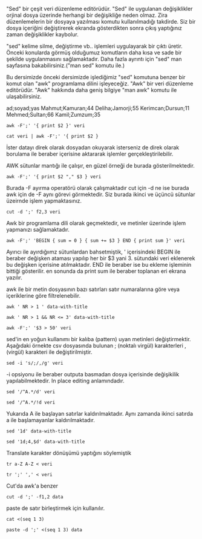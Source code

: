 "Sed" bir çeşit veri düzenleme editörüdür. "Sed" ile uygulanan değişiklikler orjinal dosya üzerinde herhangi bir değişikliğe neden olmaz. Zira düzenlemelerin bir dosyaya yazılması komutu kullanılmadığı takdirde. Siz bir dosya içeriğini değiştirerek ekranda gösterdikten sonra çıkış yaptığınız zaman değişiklikler kaybolur.

"sed" kelime silme, değiştirme vb.. işlemleri uygulayarak bir çıktı üretir. Önceki konularda görmüş olduğumuz komutların daha kısa ve sade bir şekilde uygulanmasını sağlamaktadır. Daha fazla ayrıntı için "sed" man sayfasına bakabilirsiniz.("man sed" komutu ile.)

Bu dersimizde önceki dersimizde işlediğimiz "sed" komutuna benzer bir komut olan "awk" programlama dilini işleyeceğiz. "Awk" bir veri düzenleme editörüdür. "Awk" hakkında daha geniş bilgiye "man awk" komutu ile ulaşabilirsiniz.


ad;soyad;yas
Mahmut;Kamuran;44
Deliha;Jamorji;55
Kerimcan;Dursun;11
Mehmed;Sultan;66
Kamil;Zumzum;35

`awk -F';' '{ print $2 }' veri`

`cat veri | awk -F';' '{ print $2 }`

İster datayı direk olarak dosyadan okuyarak isterseniz de direk olarak borulama ile beraber içerisine aktararak işlemler gerçekleştirilebilir.

AWK sütunlar mantığı ile çalışır, en güzel örneği de burada gösterilmektedir.

`awk -F';' '{ print $2 "," $3 } veri`

Burada -F ayırma operatörü olarak çalışmaktadır cut için -d ne ise burada awk için de -F aynı görevi görmektedir. Siz burada ikinci ve üçüncü sütunlar üzeirnde işlem yapmaktasınız.

`cut -d ';' f2,3 veri`

Awk bir programlama dili olarak geçmektedir, ve metinler üzerinde işlem yapmanızı sağlamaktadır.

`awk -F';' 'BEGIN { sum = 0 } { sum += $3 } END { print sum }' veri`

Ayırıcı ile ayırdığıımz sütunlardan bahsetmiştik, ' içerisindeki BEGIN ile beraber değişken ataması yapılıp her bir $3 yani 3. sütundaki veri eklenerek bu değişken içerisine atılmaktadır. END ile beraber ise bu ekleme işleminin bittiği gösterilir. en sonunda da print sum ile beraber toplanan eri ekrana yazılır.

awk ile bir metin dosyasının bazı satırları satır numaralarına göre veya içeriklerine göre filtrelenebilir.

`awk ' NR > 1 ' data-with-title`

`awk ' NR > 1 && NR <= 3' data-with-title`

`awk -F';' '$3 > 50' veri`

sed'in en yoğun kullanımı bir kalıba (pattern) uyan metinleri değiştirmektir. Aşağıdaki örnekte csv dosyasında bulunan ; (noktalı virgül) karakterleri , (virgül) karakteri ile değiştirilmiştir.

`sed -i 's/;/,/g' veri`

-i opsiyonu ile beraber outputa basmadan dosya içerisinde değişikilik yapılabilmektedir. In place editing anlamındadır.

`sed '/^A.*/d' veri`

`sed '/^A.*/!d veri`

Yukarıda A ile başlayan satırlar kaldırılmaktadır. Aynı zamanda ikinci satırda a ile başlamayanlar kaldırılmaktadır.

`sed '1d' data-with-title`

`sed '1d;4,$d' data-with-title`


Translate karakter dönüşümü yaptığını söylemiştik

`tr a-Z A-Z < veri`

`tr ';' ',' < veri`

Cut'da awk'a benzer

`cut -d ';' -f1,2 data`

paste de satır birleştirmek için kullanılır.

`cat <(seq 1 3)`

`paste -d ';' <(seq 1 3) data`